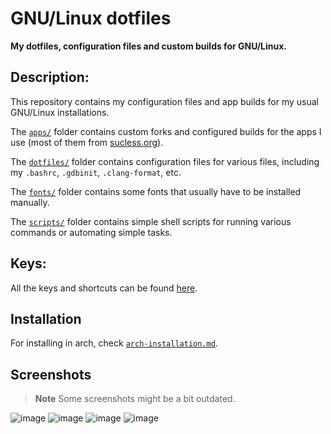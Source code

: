 # GNU/Linux dotfiles

**My dotfiles, configuration files and custom builds for GNU/Linux.**

## Description:

This repository contains my configuration files and app builds for my usual
GNU/Linux installations.

The [`apps/`](apps) folder contains custom forks and configured builds for the
apps I use (most of them from [sucless.org](https://suckless.org/)).

The [`dotfiles/`](dotfiles) folder contains configuration files for various
files, including my `.bashrc`, `.gdbinit`, `.clang-format`, etc.

The [`fonts/`](fonts) folder contains some fonts that usually have to be
installed manually.

The [`scripts/`](scripts) folder contains simple shell scripts for running
various commands or automating simple tasks.

## Keys:

All the keys and shortcuts can be found
[here](https://github.com/8dcc/linux-dotfiles/blob/main/dwm-cheatsheet.md).

## Installation

For installing in arch, check [`arch-installation.md`](arch-installation.md).

## Screenshots

> **Note**
> Some screenshots might be a bit outdated.

![image](https://github.com/8dcc/linux-dotfiles/assets/29655971/ee9fccef-41ac-4e7e-ade5-824bb00a2243)
![image](https://github.com/8dcc/linux-dotfiles/assets/29655971/4f215165-f0c9-4d11-b38f-69cc1047ab0c)
![image](https://github.com/8dcc/linux-dotfiles/assets/29655971/3ede1a3c-de24-487e-a76b-5c791df10c51)
![image](https://github.com/8dcc/linux-dotfiles/assets/29655971/36214100-be13-41fb-b380-95db3e437e94)
